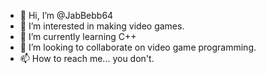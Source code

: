 - 👋 Hi, I’m @JabBebb64
- 👀 I’m interested in making video games.
- 🌱 I’m currently learning C++
- 💞️ I’m looking to collaborate on video game programming. 
- 📫 How to reach me... you don't. 

<!---
JabBebb64/JabBebb64 is a ✨ special ✨ repository because its `README.md` (this file) appears on your GitHub profile.
You can click the Preview link to take a look at your changes.
--->

